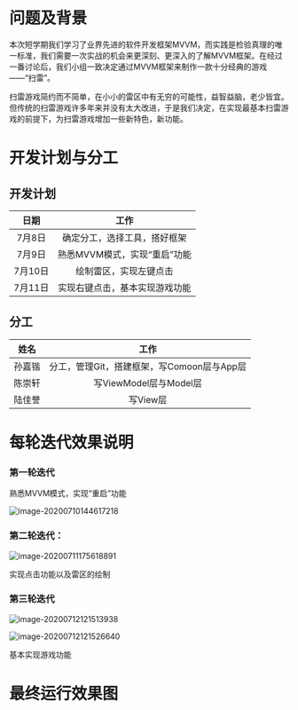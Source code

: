 ﻿
# 问题及背景

本次短学期我们学习了业界先进的软件开发框架MVVM，而实践是检验真理的唯一标准，我们需要一次实战的机会来更深刻、更深入的了解MVVM框架。在经过一番讨论后，我们小组一致决定通过MVVM框架来制作一款十分经典的游戏——“扫雷”。

扫雷游戏简约而不简单，在小小的雷区中有无穷的可能性，益智益脑，老少皆宜。但传统的扫雷游戏许多年来并没有太大改进，于是我们决定，在实现最基本扫雷游戏的前提下，为扫雷游戏增加一些新特色，新功能。

# 开发计划与分工

## 开发计划

|    日期     |         工作          |
|:-------------:|:--------------------:|
|    7月8日    | 确定分工，选择工具，搭好框架 |
|    7月9日    |     熟悉MVVM模式，实现“重启”功能     |
| 7月10日 | 绘制雷区，实现左键点击 |
| 7月11日 | 实现右键点击，基本实现游戏功能 |

## 分工

|    姓名     |         工作          |
|:-------------:|:--------------------:|
|    孙嘉锴    | 分工，管理Git，搭建框架，写Comoon层与App层 |
|    陈崇轩    |     写ViewModel层与Model层     |
| 陆佳誉 | 写View层 |

# 每轮迭代效果说明

### 第一轮迭代

熟悉MVVM模式，实现“重启”功能

![image-20200710144617218](C:\Users\45098\AppData\Roaming\Typora\typora-user-images\image-20200710144617218.png)

### 第二轮迭代：

![image-20200711175618891](C:\Users\45098\AppData\Roaming\Typora\typora-user-images\image-20200711175618891.png)

实现点击功能以及雷区的绘制

### 第三轮迭代

![image-20200712121513938](C:\Users\45098\AppData\Roaming\Typora\typora-user-images\image-20200712121513938.png)

![image-20200712121526640](C:\Users\45098\AppData\Roaming\Typora\typora-user-images\image-20200712121526640.png)

基本实现游戏功能

# 最终运行效果图

